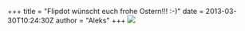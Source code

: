 +++
title = "Flipdot wünscht euch frohe Ostern!!! :-)"
date = 2013-03-30T10:24:30Z
author = "Aleks"
+++
![](https://flipdot.org/blog/uploads/shirt.jpg)
